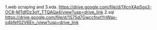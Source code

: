  1.web scraping and 3.eda.
https://drive.google.com/file/d/1XcnXApSgs3-OC8-MTdfDz3oY_TTQAQa4/view?usp=drive_link
2.sql
https://drive.google.com/file/d/1S75d7GwccfnxtYnWas-o4bfef02V6En_/view?usp=drive_link